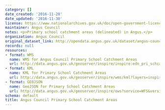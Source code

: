 ```yaml
---
category: []
date_created: '2016-11-28'
date_updated: '2016-11-30'
license: https://www.nationalarchives.gov.uk/doc/open-government-licence/version/3/
maintainer: Angus Council
notes: <p>Primary school catchment areas (delineated) in Angus.</p>
organization: Angus Council
original_dataset_link: http://opendata.angus.gov.uk/dataset/angus-council-primary-school-catchment-areas
records: null
resources:
- format: WMS
  name: WMS for Angus Council Primary School Catchment Areas
  url: http://data.angus.gov.uk/geoserver/inspire/inspire:edn_pri_schcatchment/wms?service=WMS&request=GetMap
- format: KML
  name: KML for Primary School Catchment Areas
  url: http://data.angus.gov.uk/geoserver/inspire/wms/kml?layers=inspire:edn_pri_schcatchment&mode=download
- format: GEOJSON
  name: GeoJSON for Primary School Catchment Areas
  url: http://data.angus.gov.uk/geoserver/inspire/ows?service=WFS&version=1.0.0&request=GetFeature&typeName=inspire:edn_pri_schcatchment&outputFormat=application%2Fjson&srsName=EPSG:3857
schema: default
title: Angus Council Primary School Catchment Areas
---
```

